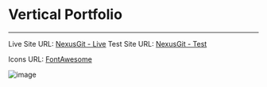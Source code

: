 # Vertical Portfolio

----
Live Site URL: [NexusGit - Live](https://nexusgit.info)
Test Site URL: [NexusGit - Test](https://jaynightmare.github.io/Vertical-Portfolio/src/index)

Icons URL: [FontAwesome](https://fontawesome.com/search?q=java&o=r)

![image](https://github.com/user-attachments/assets/1754600a-5930-4546-8f97-42a7167ea9cc)
